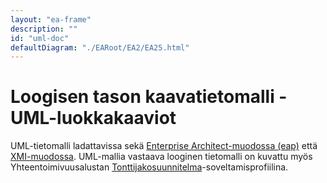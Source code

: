 ```yaml
---
layout: "ea-frame"
description: ""
id: "uml-doc"
defaultDiagram: "./EARoot/EA2/EA25.html"
---
```

# Loogisen tason kaavatietomalli - UML-luokkakaaviot
UML-tietomalli ladattavissa sekä [Enterprise Architect-muodossa (eap)](../tonttijakosuunnitelma.eap.zip) että [XMI-muodossa](../tonttijakosuunnitelma.xmi?raw=true). UML-mallia vastaava looginen tietomalli on kuvattu myös Yhteentoimivuusalustan [Tonttijakosuunnitelma](https://tietomallit.suomi.fi/model/rytj-tjs/)-soveltamisprofiilina.
